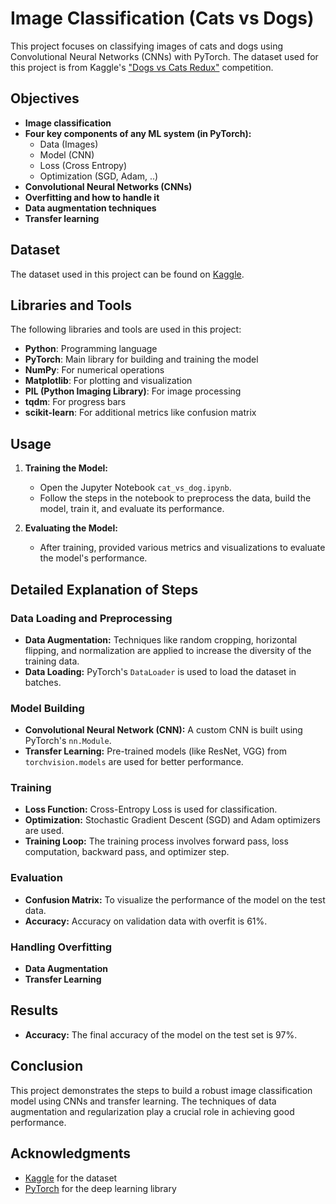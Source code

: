 

# Image Classification (Cats vs Dogs)

This project focuses on classifying images of cats and dogs using Convolutional Neural Networks (CNNs) with PyTorch. The dataset used for this project is from Kaggle's ["Dogs vs Cats Redux"](https://www.kaggle.com/c/dogs-vs-cats-redux-kernels-edition) competition.

## Objectives

- **Image classification**
- **Four key components of any ML system (in PyTorch):**
  - Data (Images)
  - Model (CNN)
  - Loss (Cross Entropy)
  - Optimization (SGD, Adam, ..)
- **Convolutional Neural Networks (CNNs)**
- **Overfitting and how to handle it**
- **Data augmentation techniques**
- **Transfer learning**

## Dataset

The dataset used in this project can be found on [Kaggle](https://www.kaggle.com/c/dogs-vs-cats-redux-kernels-edition).


## Libraries and Tools

The following libraries and tools are used in this project:

- **Python**: Programming language
- **PyTorch**: Main library for building and training the model
- **NumPy**: For numerical operations
- **Matplotlib**: For plotting and visualization
- **PIL (Python Imaging Library)**: For image processing
- **tqdm**: For progress bars
- **scikit-learn**: For additional metrics like confusion matrix

## Usage

1. **Training the Model:**
   - Open the Jupyter Notebook `cat_vs_dog.ipynb`.
   - Follow the steps in the notebook to preprocess the data, build the model, train it, and evaluate its performance.

2. **Evaluating the Model:**
   - After training, provided various metrics and visualizations to evaluate the model's performance.

## Detailed Explanation of Steps

### Data Loading and Preprocessing

- **Data Augmentation:** Techniques like random cropping, horizontal flipping, and normalization are applied to increase the diversity of the training data.
- **Data Loading:** PyTorch's `DataLoader` is used to load the dataset in batches.

### Model Building

- **Convolutional Neural Network (CNN):** A custom CNN is built using PyTorch's `nn.Module`.
- **Transfer Learning:** Pre-trained models (like ResNet, VGG) from `torchvision.models` are used for better performance.

### Training

- **Loss Function:** Cross-Entropy Loss is used for classification.
- **Optimization:** Stochastic Gradient Descent (SGD) and Adam optimizers are used.
- **Training Loop:** The training process involves forward pass, loss computation, backward pass, and optimizer step.

### Evaluation

- **Confusion Matrix:** To visualize the performance of the model on the test data.
- **Accuracy:** Accuracy on validation data with overfit is $61\%$.

### Handling Overfitting

- **Data Augmentation** 
- **Transfer Learning** 

## Results

- **Accuracy:** The final accuracy of the model on the test set is $97\%$.


## Conclusion

This project demonstrates the steps to build a robust image classification model using CNNs and transfer learning. The techniques of data augmentation and regularization play a crucial role in achieving good performance.


## Acknowledgments

- [Kaggle](https://www.kaggle.com/) for the dataset
- [PyTorch](https://pytorch.org/) for the deep learning library



